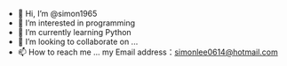 - 👋 Hi, I’m @simon1965
- 👀 I’m interested in programming
- 🌱 I’m currently learning Python
- 💞️ I’m looking to collaborate on ...
- 📫 How to reach me ... my Email address：simonlee0614@hotmail.com

<!---
simon1965/simon1965 is a ✨ special ✨ repository because its `README.md` (this file) appears on your GitHub profile.
You can click the Preview link to take a look at your changes.
--->
